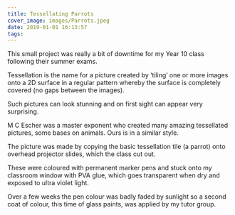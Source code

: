 ```yaml
---
title: Tessellating Parrots
cover_image: images/Parrots.jpeg
date: 2019-01-01 16:13:57
tags:
---
```


This small project was really a bit of downtime for my Year 10 class following their summer exams.  

Tessellation is the name for a picture created by ‘tiling’ one or more images onto a 2D surface in a regular pattern whereby the surface is completely covered (no gaps between the images).

Such pictures can look stunning and on first sight can appear very surprising.

M C Escher was a master exponent who created many amazing tessellated pictures, some bases on animals.  Ours is in a similar style.

The picture was made by copying the basic tessellation tile (a parrot) onto overhead projector slides, which the class cut out.

These were coloured with permanent marker pens and stuck onto my classroom window with PVA glue, which goes transparent when dry and exposed to ultra violet light.

Over a few weeks the pen colour was badly faded by sunlight so a second coat of colour, this time of glass paints, was applied by my tutor group.
